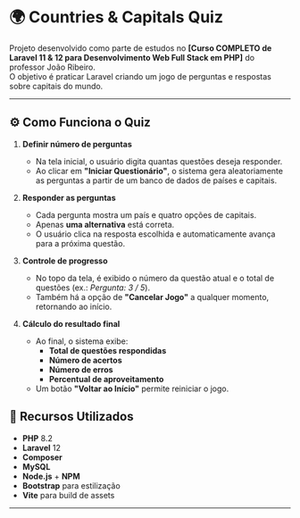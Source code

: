 # 🌍 Countries & Capitals Quiz

Projeto desenvolvido como parte de estudos no **[Curso COMPLETO de Laravel 11 & 12 para Desenvolvimento Web Full Stack em PHP]** do professor João Ribeiro.  
O objetivo é praticar Laravel criando um jogo de perguntas e respostas sobre capitais do mundo.

---

## ⚙️ Como Funciona o Quiz

1. **Definir número de perguntas**  
   - Na tela inicial, o usuário digita quantas questões deseja responder.  
   - Ao clicar em **"Iniciar Questionário"**, o sistema gera aleatoriamente as perguntas a partir de um banco de dados de países e capitais.

2. **Responder as perguntas**  
   - Cada pergunta mostra um país e quatro opções de capitais.  
   - Apenas **uma alternativa** está correta.  
   - O usuário clica na resposta escolhida e automaticamente avança para a próxima questão.

3. **Controle de progresso**  
   - No topo da tela, é exibido o número da questão atual e o total de questões (ex.: *Pergunta: 3 / 5*).  
   - Também há a opção de **"Cancelar Jogo"** a qualquer momento, retornando ao início.

4. **Cálculo do resultado final**  
   - Ao final, o sistema exibe:
     - **Total de questões respondidas**
     - **Número de acertos**
     - **Número de erros**
     - **Percentual de aproveitamento**
   - Um botão **"Voltar ao Início"** permite reiniciar o jogo.


## 🚀 Recursos Utilizados

- **PHP** 8.2
- **Laravel** 12
- **Composer**
- **MySQL**
- **Node.js** + **NPM**
- **Bootstrap** para estilização
- **Vite** para build de assets

---


